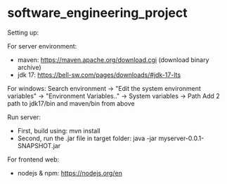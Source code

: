 # software_engineering_project

Setting up:

For server environment:
- maven: https://maven.apache.org/download.cgi (download binary archive)
- jdk 17: https://bell-sw.com/pages/downloads/#jdk-17-lts

For windows:
Search environment -> "Edit the system environment variables" -> "Environment Variables.." -> System variables -> Path
Add 2 path to jdk17/bin and maven/bin from above

Run server:
- First, build using: mvn install
- Second, run the .jar file in target folder: java -jar myserver-0.0.1-SNAPSHOT.jar

For frontend web:
- nodejs & npm: https://nodejs.org/en
